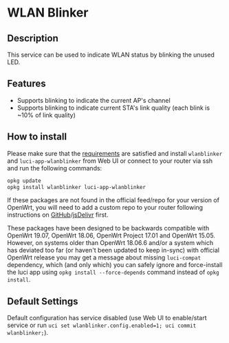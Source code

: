 <!-- markdownlint-disable MD013 -->
<!-- markdownlint-disable MD030 -->

# WLAN Blinker

## Description

This service can be used to indicate WLAN status by blinking the unused LED.

## Features

-   Supports blinking to indicate the current AP's channel
-   Supports blinking to indicate current STA's link quality (each blink is ~10% of link quality)

## How to install

Please make sure that the [requirements](#requirements) are satisfied and install `wlanblinker` and `luci-app-wlanblinker` from Web UI or connect to your router via ssh and run the following commands:

```sh
opkg update
opkg install wlanblinker luci-app-wlanblinker
```

If these packages are not found in the official feed/repo for your version of OpenWrt, you will need to add a custom repo to your router following instructions on [GitHub](https:/docs.openwrt.melmac.net/#on-your-router)/[jsDelivr](https://cdn.jsdelivr.net/gh/stangri/docs.openwrt.melmac.net/README.md#on-your-router) first.

These packages have been designed to be backwards compatible with OpenWrt 19.07, OpenWrt 18.06, OpenWrt Project 17.01 and OpenWrt 15.05. However, on systems older than OpenWrt 18.06.6 and/or a system which has deviated too far (or haven't been updated to keep in-sync) with official OpenWrt release you may get a message about missing `luci-compat` dependency, which (and only which) you can safely ignore and force-install the luci app using `opkg install --force-depends` command instead of `opkg install`.

## Default Settings

Default configuration has service disabled (use Web UI to enable/start service or run `uci set wlanblinker.config.enabled=1; uci commit wlanblinker;`).

<!-- markdownlint-disable MD033 -->
<script defer src='https://static.cloudflareinsights.com/beacon.min.js' data-cf-beacon='{"token": "911798f2c34b45338f8f8182830a3eb6"}'></script>
